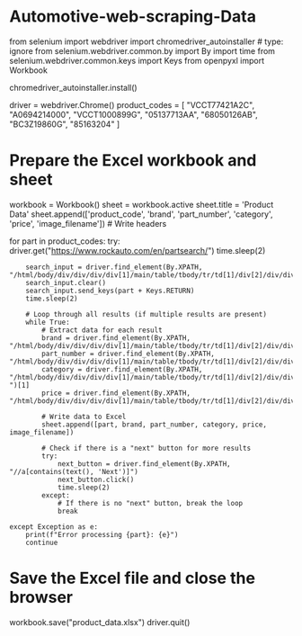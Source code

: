 # Automotive-web-scraping-Data
from selenium import webdriver 
import chromedriver_autoinstaller # type: ignore
from selenium.webdriver.common.by import By
import time
from selenium.webdriver.common.keys import Keys
from openpyxl import Workbook

chromedriver_autoinstaller.install()

driver = webdriver.Chrome()
product_codes = [
    "VCCT77421A2C",
    "A0694214000",
    "VCCT1000899G",
    "05137713AA",
    "68050126AB",
    "BC3Z19860G",
    "85163204"
]

# Prepare the Excel workbook and sheet
workbook = Workbook()
sheet = workbook.active
sheet.title = 'Product Data'
sheet.append(['product_code', 'brand', 'part_number', 'category', 'price', 'image_filename'])  # Write headers

for part in product_codes:
    try:
        driver.get("https://www.rockauto.com/en/partsearch/")
        time.sleep(2)
        
        search_input = driver.find_element(By.XPATH, "/html/body/div/div/div/div[1]/main/table/tbody/tr/td[1]/div[2]/div/div[1]/div/form/div/table/tbody[1]/tr[1]/td[2]/input")
        search_input.clear()
        search_input.send_keys(part + Keys.RETURN)
        time.sleep(2)

        # Loop through all results (if multiple results are present)
        while True:
            # Extract data for each result
            brand = driver.find_element(By.XPATH, "/html/body/div/div/div/div[1]/main/table/tbody/tr/td[1]/div[2]/div/div[1]/div/div[3]/div/div/div[2]/div/form/div/div/table/tbody[3]/tr[1]/td[1]/div[2]/span[1]").text
            part_number = driver.find_element(By.XPATH, "/html/body/div/div/div/div[1]/main/table/tbody/tr/td[1]/div[2]/div/div[1]/div/div[3]/div/div/div[2]/div/form/div/div/table/tbody[3]/tr[1]/td[1]/div[2]/span[2]").text
            category = driver.find_element(By.XPATH, "/html/body/div/div/div/div[1]/main/table/tbody/tr/td[1]/div[2]/div/div[1]/div/div[3]/div/div/div[2]/div/form/div/div/table/tbody[3]/tr[1]/td[1]/div[3]/span/span").text.split("Category: ")[1]
            price = driver.find_element(By.XPATH, "/html/body/div/div/div/div[1]/main/table/tbody/tr/td[1]/div[2]/div/div[1]/div/div[3]/div/div/div[2]/div/form/div/div/table/tbody[3]/tr[1]/td[3]/span/span/span").text

            # Write data to Excel
            sheet.append([part, brand, part_number, category, price, image_filename])

            # Check if there is a "next" button for more results
            try:
                next_button = driver.find_element(By.XPATH, "//a[contains(text(), 'Next')]")
                next_button.click()
                time.sleep(2)
            except:
                # If there is no "next" button, break the loop
                break

    except Exception as e:
        print(f"Error processing {part}: {e}")
        continue

# Save the Excel file and close the browser
workbook.save("product_data.xlsx")
driver.quit()
